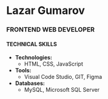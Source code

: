 # **Lazar Gumarov**

### FRONTEND WEB DEVELOPER

#### **TECHNICAL SKILLS**
- **Technologies:** 
    - HTML, CSS, JavaScript
- **Tools:**
    - Visual Code Studio, GIT, Figma
- **Databases:**
    - MySQL, Microsoft SQL Server